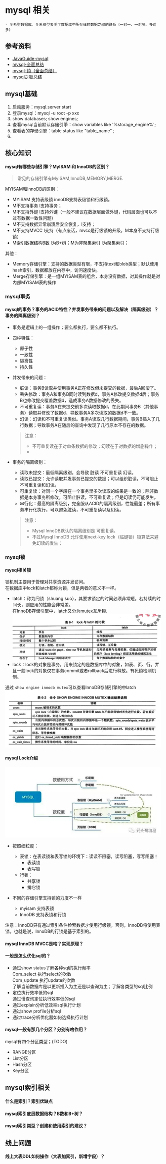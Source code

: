 # mysql 相关
    - 关系型数据库。关系模型表明了数据库中所存储的数据之间的联系（一对一、一对多、多对多）
## 参考资料
- [JavaGuide-mysql](https://github.com/Snailclimb/JavaGuide/blob/master/docs/database/MySQL.md)
- [mysql-全面总结](https://cloud.tencent.com/developer/article/1803404?from=article.detail.1614355)
- [mysql-锁（全面总结）](https://cloud.tencent.com/developer/article/1614355)
- [mysql之锁总结](https://cloud.tencent.com/developer/article/1444243?from=article.detail.1584918)
## mysql基础
1. 启动服务：mysql.server start
2. 登录mysql：mysql -u root -p xxx
3. show databases; show engines;
4. 查看mysql当前默认存储引擎：show variables like '%storage_engine%';
5. 查看表的存储引擎：table status like "table_name" ;
6.
## 核心知识
#### mysql有哪些存储引擎？MyISAM 和 InnoDB的区别？
> 常见的存储引擎有MyISAM,InnoDB,MEMORY,MERGE.

MYISAM和InnoDB的区别：
- MYISAM 支持表级锁 innoDB支持表级锁和行级锁。
- M不支持事务 I支持事务；
- M不支持外键 I支持外键（一般不建议在数据层面做外键，代码层面也可以不过有数据一致性问题）
- M不支持数据异常崩溃后安全恢复，I支持；
- M不支持MVCC I支持（有点废话，mvcc是行级锁的升级，M本身不支持行级锁）
- M索引数据结构B数 I为B+树；M为非聚集索引 I为聚集索引；

其他：
- Memory存储引擎：支持的数据类型有限，不支持text和blob类型；默认使用hash索引，数据都放在内存中，访问速度快。
- Merge存储引擎：是一组MYISAM表的组合，本身没有数据，对其操作就是对内部MYISAM表的操作

### mysql事务
#### mysql的事务？事务的ACID特性？并发事务带来的问题以及解决（隔离级别）？事务的隔离级别？ 
- 事务是逻辑上的一组操作；要么都执行，要么都不执行。
- 四种特性：
    * 原子性
    * 一致性
    * 隔离性
    * 持久性
- 并发带来的问题：
    * 脏读：事务B读取并使用事务A正在修改但未提交的数据，最后A回滚了。
    * 丢失修改：事务A和事务B同时读到数据d，事务A修改提交数据d后；事务B也修改提交覆盖数据d，造成事务A数据修改的丢失。
    * 不可重复读：事务A在未提交前多次读取数据d，在此期间事务B（其他事务）读取并修改了数据d，导致事务A多次读取的数据d不一致。
    * 幻读：幻读和不可重复读类似。事务A读取几行数据期间，事务B插入了几行数据；导致事务A在随后的查询中发现了几行原本不存在的数据。
  > 注意：
  > * 不可重复读在于对单条数据的修改；幻读在于对数据的增删操作；
  > *
  
- 事务的隔离级别：
  * 读取未提交：最低隔离级别。会导致 脏读 不可重复读 幻读。
  * 读取已提交：允许读取并发事务已提交的数据；可以组织脏读，不可阻止不可重复读和幻读。
  * 可重复读：对同一个字段在一个事务里多次读取的结果是一致的；除非数据是本身事务所修改。可阻止脏读，不可重复读；但是幻读仍可能发生。
  * 串行化：最高的隔离级别，完全服从ACID的隔离级别，性能最差；所有事务串行化执行，可以避免脏读，不可重复读以及幻读。
  > 注意：
  > * Mysql InnoDB默认的隔离级别是 可重复读。
  > * 不过Mysql InnoDB 允许使用next-key lock（临键锁）锁算法来避免幻读的发生；
  >

### mysql锁

#### mysql相关锁
锁机制主要用于管理对共享资源并发访问。<br>
在数据库中lock和latch都称为锁，但是两者的意义不一样。
- latch：称为闩锁（shuang suo），其要求锁定的时间必须非常短。若持续的时间长，则应用的性能会非常差。
  <br>在InnoDB存储引擎中，latch又分为mutex互斥锁.
  ![img.png](img/img.png)
- lock：lock的对象是事务，用来锁定的是数据库中的对象，如表、页、行。并且一般lock的对象仅在事务commit或者rollback后进行释放。有死锁检测机制。 
  
通过 ``show engine innodb mutex``可以查看InnoDB存储引擎的中latch
![img.png](img/mutex_img.png)

#### mysql Lock介绍
![img.png](img/lock_img.png)

- 按照细粒度：
  - 表锁：在表读锁和表写锁的环境下：读读不阻塞，读写阻塞，写写阻塞！
    - 表读锁
    - 表写锁
  - 行锁：
    - 共享锁
    - 排它锁

- 不同的存储引擎支持锁的力度不一样
  - myisam 支持表锁
  - InnoDB 支持表锁和行锁

注意：InnoDB只有通过索引条件检索数据才使用行级锁，否则，InnoDB将使用表锁。也就是说，InnoDB的行锁是基于索引的。

#### mysql InnoDB MVCC是啥？实现原理？

#### 一般是怎么优化sql的？
- 通过show status了解各种sql的执行频率
  <br>Com_select 执行select的次数 
  <br>Com_update 执行update的次数
  <br>了解当前数据库是以更新插入为主还是以查询为主；了解各类型的sql比例
- 定位执行效率低的sql
  <br>通过慢查询定位执行效率低的sql
- 通过explain分析低效率sql执行计划
- 通过show profile分析sql
- 通过trace分析优化器如何选择执行计划

#### mysql一般有那几个分区？分别有啥作用？
mysql有四个分区类型；(TODO)
- RANGE分区
- List分区
- Hash分区
- Key分区

## mysql索引相关
#### 什么是索引？索引优缺点
#### mysql索引底层数据结构？B数和B+树？
#### mysql索引类型？创建和使用索引的建议？

## 线上问题

#### 线上大表DDL如何操作（大表加索引，新增字段）？
#### 
    
